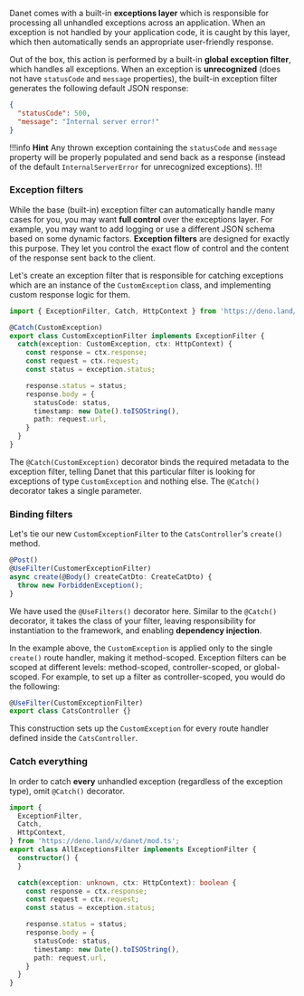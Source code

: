 Danet comes with a built-in **exceptions layer** which is responsible for processing all unhandled exceptions across an application. When an exception is not handled by your application code, it is caught by this layer, which then automatically sends an appropriate user-friendly response.

Out of the box, this action is performed by a built-in **global exception filter**, which handles all exceptions. When an exception is **unrecognized** (does not have `statusCode` and `message` properties), the built-in exception filter generates the following default JSON response:

```json
{
  "statusCode": 500,
  "message": "Internal server error!"
}
```

!!!info **Hint** 
Any thrown exception containing the `statusCode` and `message` property will be properly populated and send back as a response (instead of the default `InternalServerError` for unrecognized exceptions).
!!!
### Exception filters

While the base (built-in) exception filter can automatically handle many cases for you, you may want **full control** over the exceptions layer. For example, you may want to add logging or use a different JSON schema based on some dynamic factors. **Exception filters** are designed for exactly this purpose. They let you control the exact flow of control and the content of the response sent back to the client.

Let's create an exception filter that is responsible for catching exceptions which are an instance of the `CustomException` class, and implementing custom response logic for them.


```ts custom-exception.filter.ts
import { ExceptionFilter, Catch, HttpContext } from 'https://deno.land/x/danet/mod.ts';

@Catch(CustomException)
export class CustomExceptionFilter implements ExceptionFilter {
  catch(exception: CustomException, ctx: HttpContext) {
    const response = ctx.response;
    const request = ctx.request;
    const status = exception.status;

    response.status = status;
    response.body = {
      statusCode: status,
      timestamp: new Date().toISOString(),
      path: request.url,
    }
  }
}
```

The `@Catch(CustomException)` decorator binds the required metadata to the exception filter, telling Danet that this particular filter is looking for exceptions of type `CustomException` and nothing else. The `@Catch()` decorator takes a single parameter.

### Binding filters

Let's tie our new `CustomExceptionFilter` to the `CatsController`'s `create()` method.

```ts cats.controller.ts
@Post()
@UseFilter(CustomerExceptionFilter)
async create(@Body() createCatDto: CreateCatDto) {
  throw new ForbiddenException();
}
```

We have used the `@UseFilters()` decorator here. Similar to the `@Catch()` decorator, it takes the class of your filter, leaving responsibility for instantiation to the framework, and enabling **dependency injection**.

In the example above, the `CustomException` is applied only to the single `create()` route handler, making it method-scoped. Exception filters can be scoped at different levels: method-scoped, controller-scoped, or global-scoped. For example, to set up a filter as controller-scoped, you would do the following:

```ts cats.controller.ts
@UseFilter(CustomExceptionFilter)
export class CatsController {}
```

This construction sets up the `CustomException` for every route handler defined inside the `CatsController`.

### Catch everything

In order to catch **every** unhandled exception (regardless of the exception type), omit `@Catch()` decorator.

```typescript
import {
  ExceptionFilter,
  Catch,
  HttpContext,
} from 'https://deno.land/x/danet/mod.ts';
export class AllExceptionsFilter implements ExceptionFilter {
  constructor() {
  }

  catch(exception: unknown, ctx: HttpContext): boolean {
    const response = ctx.response;
    const request = ctx.request;
    const status = exception.status;

    response.status = status;
    response.body = {
      statusCode: status,
      timestamp: new Date().toISOString(),
      path: request.url,
    }
  }
}
```
